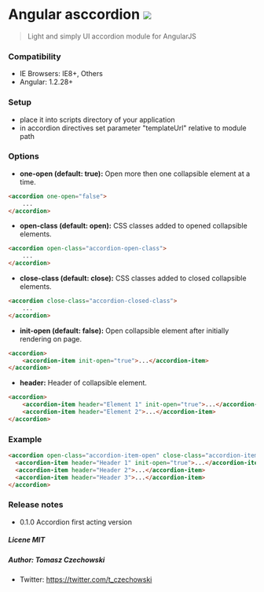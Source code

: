 # Angular asccordion <img src="https://img.shields.io/packagist/l/doctrine/orm.svg" />
> Light and simply UI accordion module for AngularJS

### Compatibility
- IE Browsers: IE8+, Others
- Angular: 1.2.28+

### Setup
- place it into scripts directory of your application
- in accordion directives set parameter "templateUrl" relative to module path

### Options

+ **one-open (default: true):**
Open more then one collapsible element at a time.

```html
<accordion one-open="false">
    ...
</accordion>
```

+ **open-class (default: open):**
CSS classes added to opened collapsible elements.

```html
<accordion open-class="accordion-open-class">
    ...
</accordion>
```

+ **close-class (default: close):**
CSS classes added to closed collapsible elements.

```html
<accordion close-class="accordion-closed-class">
    ...
</accordion>
```

+ **init-open (default: false):**
Open collapsible element after initially rendering on page.

```html
<accordion>
    <accordion-item init-open="true">...</accordion-item>
</accordion>
```

+ **header:**
Header of collapsible element.

```html
<accordion>
    <accordion-item header="Element 1" init-open="true">...</accordion-item>
    <accordion-item header="Element 2">...</accordion-item>
</accordion>
```

### Example

```html
<accordion open-class="accordion-item-open" close-class="accordion-item-close" one-open="true">
  <accordion-item header="Header 1" init-open="true">...</accordion-item>
  <accordion-item header="Header 2">...</accordion-item>
  <accordion-item header="Header 3">...</accordion-item>
</accordion>
```

### Release notes
- 0.1.0 Accordion first acting version

##### Licene MIT
##### Author: Tomasz Czechowski 
- Twitter: https://twitter.com/t_czechowski
